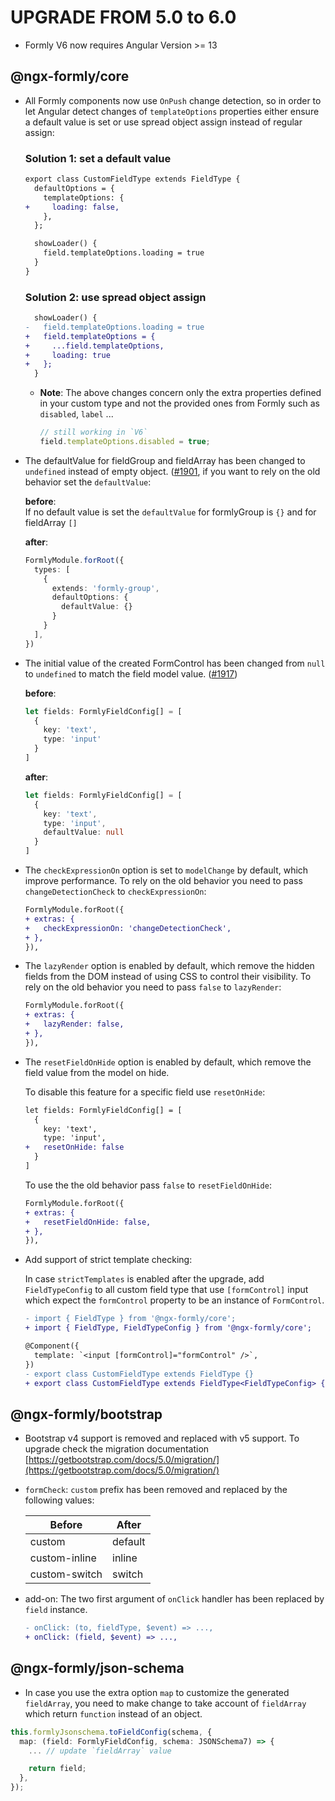 UPGRADE FROM 5.0 to 6.0
=======================
- Formly V6 now requires Angular Version >= 13

@ngx-formly/core
----------------
- All Formly components now use `OnPush` change detection, so in order to let Angular detect changes of `templateOptions` properties either ensure a default value is set or use spread object assign instead of regular assign:

  ### Solution 1: set a default value

  ```patch
  export class CustomFieldType extends FieldType {
    defaultOptions = {
      templateOptions: {
  +     loading: false,
      },
    };

    showLoader() {
      field.templateOptions.loading = true
    }
  }
  ```

  ### Solution 2: use spread object assign

  ```patch
    showLoader() {
  -   field.templateOptions.loading = true
  +   field.templateOptions = {
  +     ...field.templateOptions,
  +     loading: true
  +   };
    }
  ```

  - **Note**:
    The above changes concern only the extra properties defined in your custom type and not the provided ones from Formly such as `disabled`, `label` ...

    ```ts
    // still working in `V6`
    field.templateOptions.disabled = true;
    ```


- The defaultValue for fieldGroup and fieldArray has been changed to `undefined` instead of empty object. ([#1901](https://github.com/ngx-formly/ngx-formly/pull/1901), if you want to rely on the old behavior set the `defaultValue`:

  **before**:  
  If no default value is set the `defaultValue` for formlyGroup is `{}` and for fieldArray `[]`
  
  **after**:  
  ```ts
  FormlyModule.forRoot({
    types: [
      {
        extends: 'formly-group',
        defaultOptions: {
          defaultValue: {}
        }
      }
    ],
  })
  ```

- The initial value of the created FormControl has been changed from `null` to `undefined` to match the field model value. ([#1917](https://github.com/ngx-formly/ngx-formly/pull/1917))
  
  **before**:  
  ```ts
  let fields: FormlyFieldConfig[] = [
    {
      key: 'text',
      type: 'input'
    }
  ]
  ```
  
  **after**:  
  ```ts
  let fields: FormlyFieldConfig[] = [
    {
      key: 'text',
      type: 'input',
      defaultValue: null
    }
  ]
  ```

- The `checkExpressionOn` option is set to `modelChange` by default, which improve performance. To rely on the old behavior you need to pass `changeDetectionCheck` to `checkExpressionOn`:

  ```patch
  FormlyModule.forRoot({
  + extras: {
  +   checkExpressionOn: 'changeDetectionCheck',
  + },
  }),
  ```

- The `lazyRender` option is enabled by default, which remove the hidden fields from the DOM instead of using CSS to control their visibility. To rely on the old behavior you need to pass `false` to `lazyRender`:

  ```patch
  FormlyModule.forRoot({
  + extras: {
  +   lazyRender: false,
  + },
  }),
  ```

- The `resetFieldOnHide` option is enabled by default, which remove the field value from the model on hide.

  To disable this feature for a specific field use `resetOnHide`:
  ```patch
  let fields: FormlyFieldConfig[] = [
    {
      key: 'text',
      type: 'input',
  +   resetOnHide: false
    }
  ]
  ```

  To use the the old behavior pass `false` to `resetFieldOnHide`:
  ```patch
  FormlyModule.forRoot({
  + extras: {
  +   resetFieldOnHide: false,
  + },
  }),
  ```

- Add support of strict template checking:

  In case `strictTemplates` is enabled after the upgrade, add `FieldTypeConfig` to all custom field type that use `[formControl]` input which expect the `formControl` property to be an instance of `FormControl`.
 
  ```patch
  - import { FieldType } from '@ngx-formly/core';
  + import { FieldType, FieldTypeConfig } from '@ngx-formly/core';

  @Component({
    template: `<input [formControl]="formControl" />`,
  })
  - export class CustomFieldType extends FieldType {}
  + export class CustomFieldType extends FieldType<FieldTypeConfig> {}
  ```

@ngx-formly/bootstrap
---------------------
- Bootstrap v4 support is removed and replaced with v5 support. To upgrade check the migration documentation [https://getbootstrap.com/docs/5.0/migration/](https://getbootstrap.com/docs/5.0/migration/)

- `formCheck`: `custom` prefix has been removed and replaced by the following values:

  | Before        | After    |
  | ------------- | -------- |
  | custom        | default  |
  | custom-inline | inline   |
  | custom-switch | switch   |

- add-on: The two first argument of `onClick` handler has been replaced by `field` instance.

  ```patch
  - onClick: (to, fieldType, $event) => ...,
  + onClick: (field, $event) => ...,
  ```

@ngx-formly/json-schema
-----------------------

- In case you use the extra option `map` to customize the generated `fieldArray`, you need to make change to take account of `fieldArray` which return `function` instead of an object.

```ts
this.formlyJsonschema.toFieldConfig(schema, {
  map: (field: FormlyFieldConfig, schema: JSONSchema7) => {
    ... // update `fieldArray` value

    return field;
  },
});
```
